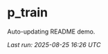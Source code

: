 # p_train

Auto-updating README demo.

<!--START_SECTION:status-->
_Last run: 2025-08-25 16:26 UTC_
<!--END_SECTION:status-->




































































































































